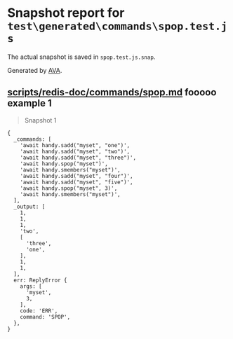 # Snapshot report for `test\generated\commands\spop.test.js`

The actual snapshot is saved in `spop.test.js.snap`.

Generated by [AVA](https://ava.li).

## [scripts/redis-doc/commands/spop.md](../../../../scripts/redis-doc/commands/spop.md) fooooo example 1

> Snapshot 1

    {
      _commands: [
        'await handy.sadd("myset", "one")',
        'await handy.sadd("myset", "two")',
        'await handy.sadd("myset", "three")',
        'await handy.spop("myset")',
        'await handy.smembers("myset")',
        'await handy.sadd("myset", "four")',
        'await handy.sadd("myset", "five")',
        'await handy.spop("myset", 3)',
        'await handy.smembers("myset")',
      ],
      _output: [
        1,
        1,
        1,
        'two',
        [
          'three',
          'one',
        ],
        1,
        1,
      ],
      err: ReplyError {
        args: [
          'myset',
          3,
        ],
        code: 'ERR',
        command: 'SPOP',
      },
    }
